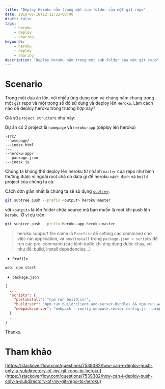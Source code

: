```yaml
---
title: "Deploy Heroku nằm trong một sub-folder của một git repo"
date: 2018-06-18T12:12:22+08:00
draft: false
tags:
    - heroku
    - deploy
    - sharing
keywords:
    - heroku
    - deploy
    - sharing
description: "Deploy Heroku nằm trong một sub-folder của một git repo"
---
```

# Scenario
Trong một dựa án lớn, với nhiều ứng dụng con và chúng nằm chung trong một `git` repo và một trong số đó sử dụng và deploy lên `Heroku`. Làm cách nào để deploy heroku trong trường hợp này?

Giả sử `project structure` như này:

Dự án có 2 project là `homepage` và `heroku-app` (deploy lên heroku)

```
-src/
--homepage/
---index.html
---...
--heroku-app/
---package.json
---index.js
```

Chúng ta không thể deploy lên heroku từ nhánh `master` của repo như bình thường được vì ngoài root chả có data gì để heroku `xách định` và `build` project của chúng ta cả.

Cách đơn giản nhất là chúng ta sẽ sử dụng [`subtree`](https://github.com/apenwarr/git-subtree/blob/master/git-subtree.txt).

```bash
git subtree push --prefix <output> heroku master
```

với `<output>` là tên folder chứa source mà bạn muốn là root khi push lên `heroku`. Ở ví dụ trên: 

```bash
git subtree push --prefix heroku-app heroku master
```

> heroku support file name là `Procfile` để setting các command cho việc run application, và `postinstall` trong `package.json > scripts` để run các pre-command (các lệnh trước khi ứng dụng được chạy, vd như để: build, install depedencies...)


- `Profile`
```bash
web: npm start
```

- `package.json`
``` json
{
  ...
  "scripts": {
    "postinstall": "npm run build:ssr",
    "build:ssr": "npm run build:client-and-server-bundles && npm run webpack:server",
    "webpack:server": "webpack --config webpack.server.config.js --progress --colors"
  }
  ...
}
```


Thanks.

# Tham khảo
[https://stackoverflow.com/questions/7539382/how-can-i-deploy-push-only-a-subdirectory-of-my-git-repo-to-heroku](https://stackoverflow.com/questions/7539382/how-can-i-deploy-push-only-a-subdirectory-of-my-git-repo-to-heroku)





